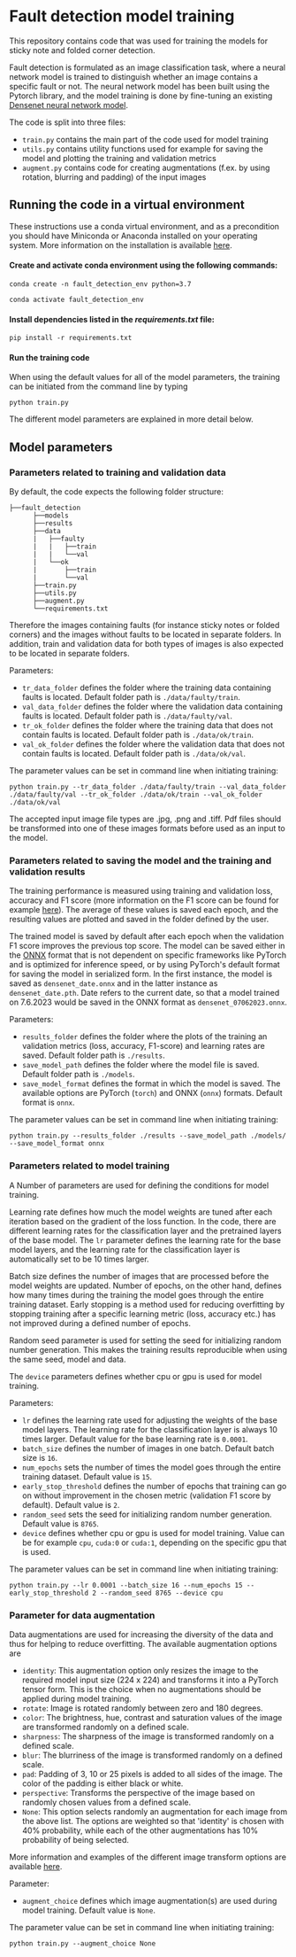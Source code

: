 # Fault detection model training

This repository contains code that was used for training the models for sticky note and folded corner detection. 

Fault detection is formulated as an image classification task, where a neural network model is trained to distinguish 
whether an image contains a specific fault or not. The neural network model has been built using the Pytorch library, 
and the model training is done by fine-tuning an existing [Densenet neural network model](https://pytorch.org/vision/main/models/generated/torchvision.models.densenet121.html). 

The code is split into three files: 

- `train.py` contains the main part of the code used for model training
- `utils.py` contains utility functions used for example for saving the model and plotting the training and validation metrics
- `augment.py` contains code for creating augmentations (f.ex. by using rotation, blurring and padding) of the input images

## Running the code in a virtual environment

These instructions use a conda virtual environment, and as a precondition you should have Miniconda or Anaconda installed on your operating system. 
More information on the installation is available [here](https://docs.conda.io/projects/conda/en/latest/user-guide/install/index.html). 

#### Create and activate conda environment using the following commands:

`conda create -n fault_detection_env python=3.7`

`conda activate fault_detection_env`

#### Install dependencies listed in the *requirements.txt* file:

`pip install -r requirements.txt`

#### Run the training code 

When using the default values for all of the model parameters, the training can be initiated from the command line by typing

`python train.py`

The different model parameters are explained in more detail below.

## Model parameters

### Parameters related to training and validation data

By default, the code expects the following folder structure:

```
├──fault_detection 
      ├──models
      ├──results 
      ├──data
      |   ├──faulty
      |   |   ├──train
      |   |   └──val
      |   └──ok
      |       ├──train
      |       └──val
      ├──train.py
      ├──utils.py
      ├──augment.py
      └──requirements.txt
```

Therefore the images containing faults (for instance sticky notes or folded corners) and the images without faults to be located in separate folders.
In addition, train and validation data for both types of images is also expected to be located in separate folders.

Parameters:
- `tr_data_folder` defines the folder where the training data containing faults is located. Default folder path is `./data/faulty/train`.
- `val_data_folder` defines the folder where the validation data containing faults is located. Default folder path is `./data/faulty/val`.
- `tr_ok_folder` defines the folder where the training data that does not contain faults is located. Default folder path is `./data/ok/train`.
- `val_ok_folder` defines the folder where the validation data that does not contain faults is located. Default folder path is `./data/ok/val`.

The parameter values can be set in command line when initiating training:

`python train.py --tr_data_folder ./data/faulty/train --val_data_folder ./data/faulty/val --tr_ok_folder ./data/ok/train --val_ok_folder ./data/ok/val`

The accepted input image file types are .jpg, .png and .tiff. Pdf files should be transformed into one of these images formats before used as an input to the model.

### Parameters related to saving the model and the training and validation results

The training performance is measured using training and validation loss, accuracy and F1 score (more information on the F1 score can be found for example [here](https://scikit-learn.org/stable/modules/generated/sklearn.metrics.f1_score.html)). The average of these values is saved each epoch, and the resulting values are plotted and saved in the folder defined by the user.

The trained model is saved by default after each epoch when the validation F1 score improves the previous top score. The model can be saved either in the [ONNX](https://onnx.ai/) format that is not dependent on specific frameworks like PyTorch and is optimized for inference speed, or by using PyTorch's default format for saving the model in serialized form. In the first instance, the model is saved as `densenet_date.onnx` and in the latter instance as `densenet_date.pth`. Date refers to the current date, so that a model trained on 7.6.2023 would be saved in the ONNX format as `densenet_07062023.onnx`.

Parameters:
- `results_folder` defines the folder where the plots of the training an validation metrics (loss, accuracy, F1-score) and learning rates are saved. Default folder path is `./results`.
- `save_model_path` defines the folder where the model file is saved. Default folder path is `./models`.
- `save_model_format` defines the format in which the model is saved. The available options are PyTorch (`torch`) and ONNX (`onnx`) formats. Default format is `onnx`.

The parameter values can be set in command line when initiating training:

`python train.py --results_folder ./results --save_model_path ./models/ --save_model_format onnx`

### Parameters related to model training

A Number of parameters are used for defining the conditions for model training. 

Learning rate defines how much the model weights are tuned after each iteration based on the gradient of the loss function. In the code, there are different learning rates for the classification layer and the pretrained layers of the base model. The `lr` parameter defines the learning rate for the base model layers, and the learning rate for the classification layer is automatically set to be 10 times larger.

Batch size defines the number of images that are processed before the model weights are updated. Number of epochs, on the other hand, defines how many times during the training the model goes through the entire training dataset. Early stopping is a method used for reducing overfitting by stopping training after a specific learning metric (loss, accuracy etc.) has not improved during a defined number of epochs.

Random seed parameter is used for setting the seed for initializing random number generation. This makes the training results reproducible when using the same seed, model and data. 

The `device` parameters defines whether cpu or gpu is used for model training.

Parameters:
- `lr` defines the learning rate used for adjusting the weights of the base model layers. The learning rate for the classification layer is always 10 times larger. Default value for the base learning rate is `0.0001`.
- `batch_size` defines the number of images in one batch. Default batch size is `16`.
- `num_epochs` sets the number of times the model goes through the entire training dataset. Default value is `15`.
- `early_stop_threshold` defines the number of epochs that training can go on without improvement in the chosen metric (validation F1 score by default). Default value is `2`.
-  `random_seed` sets the seed for initializing random number generation. Default value is `8765`.
-  `device` defines whether cpu or gpu is used for model training. Value can be for example `cpu`, `cuda:0` or `cuda:1`, depending on the specific gpu that is used.

The parameter values can be set in command line when initiating training:

`python train.py --lr 0.0001 --batch_size 16 --num_epochs 15 --early_stop_threshold 2 --random_seed 8765 --device cpu`

### Parameter for data augmentation

Data augmentations are used for increasing the diversity of the data and thus for helping to reduce overfitting. The available augmentation options are
- `identity`: This augmentation option only resizes the image to the required model input size (224 x 224) and transforms it into a PyTorch tensor form. This is the choice when no augmentations should be applied during model training.
- `rotate`: Image is rotated randomly between zero and 180 degrees. 
- `color`: The brightness, hue, contrast and saturation values of the image are transformed randomly on a defined scale. 
- `sharpness`: The sharpness of the image is transformed randomly on a defined scale.
- `blur`: The blurriness of the image is transformed randomly on a defined scale.
- `pad`: Padding of 3, 10 or 25 pixels is added to all sides of the image. The color of the padding is either black or white.
- `perspective`: Transforms the perspective of the image based on randomly chosen values from a defined scale.
- `None`: This option selects randomly an augmentation for each image from the above list. The options are weighted so that 'identity' is chosen with 40% probability, while each of the other augmentations has 10% probability of being selected.

More information and examples of the different image transform options are available [here](https://pytorch.org/vision/stable/auto_examples/plot_transforms.html#sphx-glr-auto-examples-plot-transforms-py).

Parameter:
-  `augment_choice` defines which image augmentation(s) are used during model training. Default value is `None`.  

The parameter value can be set in command line when initiating training:

`python train.py --augment_choice None`
